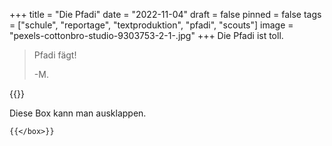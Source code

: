 +++
title = "Die Pfadi"
date = "2022-11-04"
draft = false
pinned = false
tags = ["schule", "reportage", "textproduktion", "pfadi", "scouts"]
image = "pexels-cottonbro-studio-9303753-2-1-.jpg"
+++
Die Pfadi ist toll.

> Pfadi fägt!
>
> \-M.

<!--StartFragment-->

{{<box title="Ausklappbare Box">}}

<!--EndFragment-->

Diese Box kann man ausklappen.

<!--StartFragment-->

`{{</box>}}`



<!--EndFragment-->
